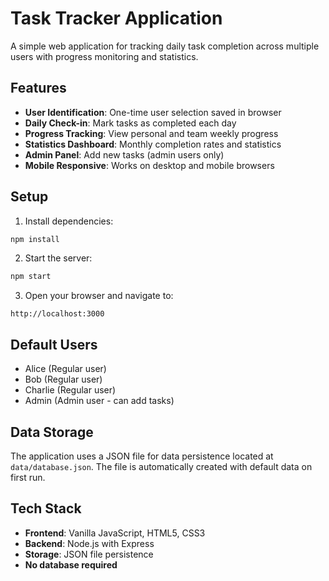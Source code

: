# Task Tracker Application

A simple web application for tracking daily task completion across multiple users with progress monitoring and statistics.

## Features

- **User Identification**: One-time user selection saved in browser
- **Daily Check-in**: Mark tasks as completed each day
- **Progress Tracking**: View personal and team weekly progress
- **Statistics Dashboard**: Monthly completion rates and statistics
- **Admin Panel**: Add new tasks (admin users only)
- **Mobile Responsive**: Works on desktop and mobile browsers

## Setup

1. Install dependencies:
```bash
npm install
```

2. Start the server:
```bash
npm start
```

3. Open your browser and navigate to:
```
http://localhost:3000
```

## Default Users

- Alice (Regular user)
- Bob (Regular user)
- Charlie (Regular user)
- Admin (Admin user - can add tasks)

## Data Storage

The application uses a JSON file for data persistence located at `data/database.json`. The file is automatically created with default data on first run.

## Tech Stack

- **Frontend**: Vanilla JavaScript, HTML5, CSS3
- **Backend**: Node.js with Express
- **Storage**: JSON file persistence
- **No database required**